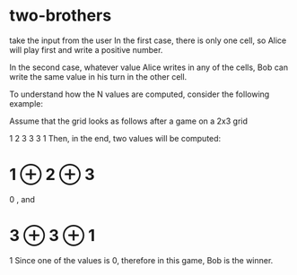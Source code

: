 # two-brothers
take the input from the user
In the first case, there is only one cell, so Alice will play first and write a positive number.

In the second case, whatever value Alice writes in any of the cells, Bob can write the same value in his turn in the other cell.

To understand how the N values are computed, consider the following example:

Assume that the grid looks as follows after a game on a 2x3 grid

1 2 3
3 3 1
Then, in the end, two values will be computed:


1
⊕
2
⊕
3
=
0
, and

3
⊕
3
⊕
1
=
1
Since one of the values is 0, therefore in this game, Bob is the winner.

